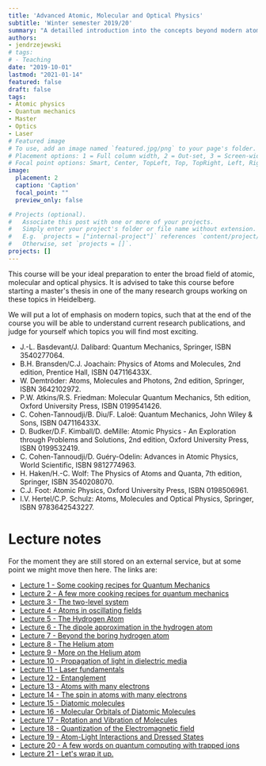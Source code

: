 ```yaml
---
title: 'Advanced Atomic, Molecular and Optical Physics'
subtitle: 'Winter semester 2019/20'
summary: "A detailled introduction into the concepts beyond modern atomic, molecular and optical physics."
authors:
- jendrzejewski
# tags:
# - Teaching
date: "2019-10-01"
lastmod: "2021-01-14"
featured: false
draft: false
tags:
- Atomic physics
- Quantum mechanics
- Master
- Optics
- Laser
# Featured image
# To use, add an image named `featured.jpg/png` to your page's folder.
# Placement options: 1 = Full column width, 2 = Out-set, 3 = Screen-width
# Focal point options: Smart, Center, TopLeft, Top, TopRight, Left, Right, BottomLeft, Bottom, BottomRight
image:
  placement: 2
  caption: 'Caption'
  focal_point: ""
  preview_only: false

# Projects (optional).
#   Associate this post with one or more of your projects.
#   Simply enter your project's folder or file name without extension.
#   E.g. `projects = ["internal-project"]` references `content/project/deep-learning/index.md`.
#   Otherwise, set `projects = []`.
projects: []
---
```


This course will be your ideal preparation to enter the broad field of atomic, molecular and optical physics. It is advised to take this course before starting a master's thesis in one of the many research groups working on these topics in Heidelberg.

We will put a lot of emphasis on modern topics, such that at the end of the course you will be able to understand current research publications, and judge for yourself which topics you will find most exciting.

  - J.-L. Basdevant/J. Dalibard: Quantum Mechanics, Springer, ISBN 3540277064.
  - B.H. Bransden/C.J. Joachain: Physics of Atoms and Molecules, 2nd edition, Prentice Hall, ISBN 047116433X.
  - W. Demtröder: Atoms, Molecules and Photons, 2nd edition, Springer, ISBN 3642102972.
  - P.W. Atkins/R.S. Friedman: Molecular Quantum Mechanics, 5th edition, Oxford University Press, ISBN 0199541426.
  - C. Cohen-Tannoudji/B. Diu/F. Laloë: Quantum Mechanics, John Wiley & Sons, ISBN 047116433X.
  - D. Budker/D.F. Kimball/D. deMille: Atomic Physics - An Exploration through Problems and Solutions, 2nd edition, Oxford University Press, ISBN 0199532419.
  - C. Cohen-Tannoudji/D. Guéry-Odelin: Advances in Atomic Physics, World Scientific, ISBN 9812774963.
  - H. Haken/H.-C. Wolf: The Physics of Atoms and Quanta, 7th edition, Springer, ISBN 3540208070.
  - C.J. Foot: Atomic Physics, Oxford University Press, ISBN 0198506961.
  - I.V. Hertel/C.P. Schulz: Atoms, Molecules and Optical Physics, Springer, ISBN 9783642543227.

# Lecture notes

For the moment they are still stored on an external service, but at some point we might move then here. The links are:

- [Lecture 1 - Some cooking recipes for Quantum Mechanics](http://bit.ly/AAMO2018_Lecture1)
- [Lecture 2 - A few more cooking recipes for quantum mechanics](http://bit.ly/AAMO2018_Lecture2)
- [Lecture 3 - The two-level system](http://bit.ly/AAMO2018_Lecture3)
- [Lecture 4 - Atoms in oscillating fields](http://bit.ly/AAMO2018_Lecture4)
- [Lecture 5 - The Hydrogen Atom](http://bit.ly/AAMO2018_Lecture5)
- [Lecture 6 - The dipole approximation in the hydrogen atom](http://bit.ly/AAMO2018_Lecture6)
- [Lecture 7 - Beyond the boring hydrogen atom](http://bit.ly/AAMO2018_Lecture7)
- [Lecture 8 - The Helium atom](http://bit.ly/AAMO2018_Lecture8)
- [Lecture 9 - More on the Helium atom](http://bit.ly/AAMO2018_Lecture9)
- [Lecture 10 - Propagation of light in dielectric media](http://bit.ly/AAMO2018_Lecture10)
- [Lecture 11 - Laser fundamentals](https://www.authorea.com/users/143341/articles/337282-lecture-11-the-laser-and-parametric-down-conversion)
- [Lecture 12 - Entanglement](https://www.authorea.com/users/143341/articles/326810-lecture-12-entanglement)
- [Lecture 13 - Atoms with many electrons](https://www.authorea.com/users/143341/articles/326869-lecture-13-atoms-with-many-electrons)
- [Lecture 14 - The spin in atoms with many electrons](https://www.authorea.com/users/143341/articles/326880-lecture-14-the-spin-in-atoms-with-many-electrons)
- [Lecture 15 - Diatomic molecules](https://www.authorea.com/users/143341/articles/249636-lecture-14-diatomic-molecules)
- [Lecture 16 - Molecular Orbitals of Diatomic Molecules](https://www.authorea.com/users/143341/articles/326881-lecture-16-molecular-orbitals-of-diatomic-molecules)
- [Lecture 17 - Rotation and Vibration of Molecules](https://www.authorea.com/users/143341/articles/326890-lecture-17-rotation-and-vibration-of-molecules)
- [Lecture 18 - Quantization of the Electromagnetic field](https://www.authorea.com/users/143341/articles/342730-lecture-18-quantization-of-the-electromagnetic-field)
- [Lecture 19 - Atom-Light Interactions and Dressed States](https://www.authorea.com/users/143341/articles/326907-lecture-19-atom-light-interactions-and-dressed-states)
- [Lecture 20 - A few words on quantum computing with trapped ions](https://www.authorea.com/users/143341/articles/419997-lecture-20-a-few-words-on-quantum-computing-with-trapped-ions)
- [Lecture 21 - Let's wrap it up.](https://www.authorea.com/users/143341/articles/349651-lecture-24-let-s-wrap-it-up)
